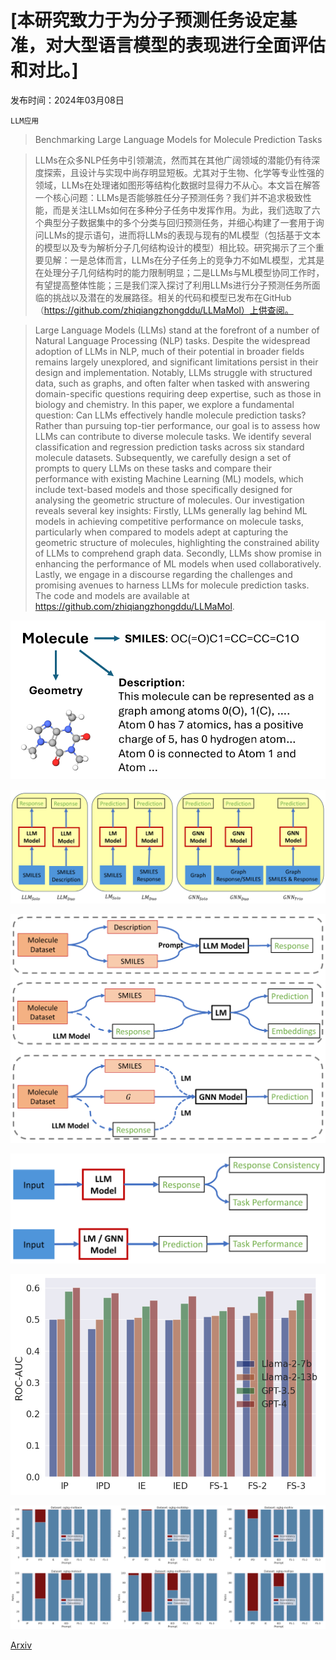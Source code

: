 # [本研究致力于为分子预测任务设定基准，对大型语言模型的表现进行全面评估和对比。]

发布时间：2024年03月08日

`LLM应用`

> Benchmarking Large Language Models for Molecule Prediction Tasks

> LLMs在众多NLP任务中引领潮流，然而其在其他广阔领域的潜能仍有待深度探索，且设计与实现中尚存明显短板。尤其对于生物、化学等专业性强的领域，LLMs在处理诸如图形等结构化数据时显得力不从心。本文旨在解答一个核心问题：LLMs是否能够胜任分子预测任务？我们并不追求极致性能，而是关注LLMs如何在多种分子任务中发挥作用。为此，我们选取了六个典型分子数据集中的多个分类与回归预测任务，并细心构建了一套用于询问LLMs的提示语句，进而将LLMs的表现与现有的ML模型（包括基于文本的模型以及专为解析分子几何结构设计的模型）相比较。研究揭示了三个重要见解：一是总体而言，LLMs在分子任务上的竞争力不如ML模型，尤其是在处理分子几何结构时的能力限制明显；二是LLMs与ML模型协同工作时，有望提高整体性能；三是我们深入探讨了利用LLMs进行分子预测任务所面临的挑战以及潜在的发展路径。相关的代码和模型已发布在GitHub（https://github.com/zhiqiangzhongddu/LLMaMol）上供查阅。

> Large Language Models (LLMs) stand at the forefront of a number of Natural Language Processing (NLP) tasks. Despite the widespread adoption of LLMs in NLP, much of their potential in broader fields remains largely unexplored, and significant limitations persist in their design and implementation. Notably, LLMs struggle with structured data, such as graphs, and often falter when tasked with answering domain-specific questions requiring deep expertise, such as those in biology and chemistry. In this paper, we explore a fundamental question: Can LLMs effectively handle molecule prediction tasks? Rather than pursuing top-tier performance, our goal is to assess how LLMs can contribute to diverse molecule tasks. We identify several classification and regression prediction tasks across six standard molecule datasets. Subsequently, we carefully design a set of prompts to query LLMs on these tasks and compare their performance with existing Machine Learning (ML) models, which include text-based models and those specifically designed for analysing the geometric structure of molecules. Our investigation reveals several key insights: Firstly, LLMs generally lag behind ML models in achieving competitive performance on molecule tasks, particularly when compared to models adept at capturing the geometric structure of molecules, highlighting the constrained ability of LLMs to comprehend graph data. Secondly, LLMs show promise in enhancing the performance of ML models when used collaboratively. Lastly, we engage in a discourse regarding the challenges and promising avenues to harness LLMs for molecule prediction tasks. The code and models are available at https://github.com/zhiqiangzhongddu/LLMaMol.

![本研究致力于为分子预测任务设定基准，对大型语言模型的表现进行全面评估和对比。](../../../paper_images/2403.05075/x1.png)

![本研究致力于为分子预测任务设定基准，对大型语言模型的表现进行全面评估和对比。](../../../paper_images/2403.05075/x2.png)

![本研究致力于为分子预测任务设定基准，对大型语言模型的表现进行全面评估和对比。](../../../paper_images/2403.05075/x3.png)

![本研究致力于为分子预测任务设定基准，对大型语言模型的表现进行全面评估和对比。](../../../paper_images/2403.05075/x4.png)

![本研究致力于为分子预测任务设定基准，对大型语言模型的表现进行全面评估和对比。](../../../paper_images/2403.05075/predictor_diff_llm.png)

![本研究致力于为分子预测任务设定基准，对大型语言模型的表现进行全面评估和对比。](../../../paper_images/2403.05075/x5.png)

[Arxiv](https://arxiv.org/abs/2403.05075)
